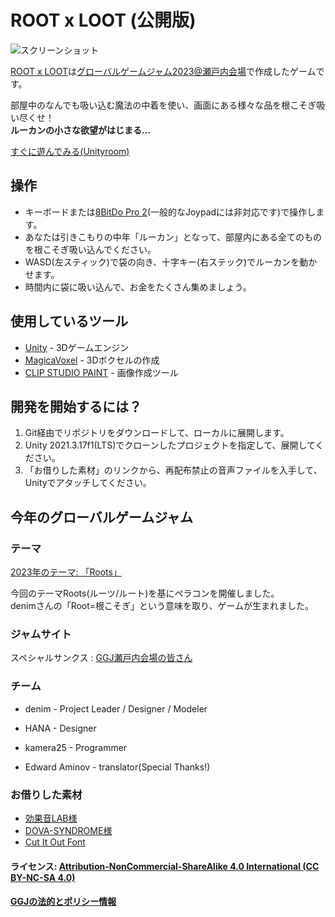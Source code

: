 # ROOT x LOOT (公開版)

![スクリーンショット](https://ggj.s3.amazonaws.com/styles/game_content__wide/games/screenshots/2023/02/195887/title.png?itok=GVD55iEi&timestamp=1675612079)

[ROOT x LOOT](https://globalgamejam.org/2023/games/root-x-loot-9)は[グローバルゲームジャム2023@瀬戸内会場](https://globalgamejam.org/2023/jam-sites/setouchi)で作成したゲームです。  

部屋中のなんでも吸い込む魔法の中着を使い、画面にある様々な品を根こそぎ吸い尽くせ！   
**ルーカンの小さな欲望がはじまる…**

[すぐに遊んでみる(Unityroom)](https://unityroom.com/games/root-x-loot)

## 操作
 - キーボードまたは[8BitDo Pro 2](https://www.cybergadget.co.jp/products/4544859031724/)(一般的なJoypadには非対応です)で操作します。
 - あなたは引きこもりの中年「ルーカン」となって、部屋内にある全てのものを根こそぎ吸い込んでください。
 - WASD(左スティック)で袋の向き、十字キー(右ステック)でルーカンを動かせます。
 - 時間内に袋に吸い込んで、お金をたくさん集めましょう。

## 使用しているツール

* [Unity](phaser-link) - 3Dゲームエンジン
* [MagicaVoxel](https://ephtracy.github.io) - 3Dボクセルの作成
* [CLIP STUDIO PAINT](https://www.clipstudio.net) - 画像作成ツール

## 開発を開始するには？

1) Git経由でリポジトリをダウンロードして、ローカルに展開します。  
2) Unity 2021.3.17f1(LTS)でクローンしたプロジェクトを指定して、展開してください。
3) 「お借りした素材」のリンクから、再配布禁止の音声ファイルを入手して、Unityでアタッチしてください。

## 今年のグローバルゲームジャム
### テーマ

[2023年のテーマ: 「Roots」](https://globalgamejam.org/news/theme-global-game-jam-2023)

今回のテーマRoots(ルーツ/ルート)を基にペラコンを開催しました。  
denimさんの「Root=根こそぎ」という意味を取り、ゲームが生まれました。

### ジャムサイト
スペシャルサンクス : [GGJ瀬戸内会場の皆さん](https://globalgamejam.org/2023/jam-sites/setouchi/members) 

### チーム
- denim - Project Leader / Designer / Modeler 
- HANA - Designer
- kamera25 - Programmer

- Edward Aminov - translator(Special Thanks!)

### お借りした素材
- [効果音LAB様](https://soundeffect-lab.info)
- [DOVA-SYNDROME様](https://dova-s.jp) 
- [Cut It Out Font](https://fontesk.com/cut-it-out-font/)

#### ライセンス: [ Attribution-NonCommercial-ShareAlike 4.0 International (CC BY-NC-SA 4.0)][license-link]
#### [GGJの法的とポリシー情報][ggj-legal-link]

   [license-link]: <https://creativecommons.org/licenses/by-nc-sa/4.0/>
   [ggj-legal-link]: <https://globalgamejam.org/legal-policies>